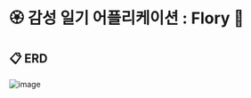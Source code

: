 # 🏵️ 감성 일기 어플리케이션 : Flory 💐

## 📋 ERD </br>
![image](https://github.com/user-attachments/assets/30e03e9a-6e09-47dd-8479-c04d76578af7)
